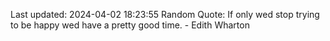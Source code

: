 Last updated: 2024-04-02 18:23:55
Random Quote: If only wed stop trying to be happy wed have a pretty good time. - Edith Wharton